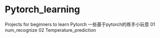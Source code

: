 # Pytorch_learning
Projects for beginners to learn Pytorch 一些基于pytorch的练手小玩意
01 num_recognize
02 Temperature_prediction
